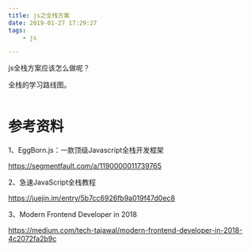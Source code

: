 ```yaml
---
title: js之全栈方案
date: 2019-01-27 17:29:27
tags:
	- js

---
```




js全栈方案应该怎么做呢？



全栈的学习路线图。

```

```



# 参考资料

1、EggBorn.js：一款顶级Javascript全栈开发框架

https://segmentfault.com/a/1190000011739765

2、急速JavaScript全栈教程

https://juejin.im/entry/5b7cc6926fb9a019f47d0ec8

3、Modern Frontend Developer in 2018

https://medium.com/tech-tajawal/modern-frontend-developer-in-2018-4c2072fa2b9c